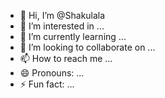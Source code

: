 - 👋 Hi, I’m @Shakulala
- 👀 I’m interested in ...
- 🌱 I’m currently learning ...
- 💞️ I’m looking to collaborate on ...
- 📫 How to reach me ...
- 😄 Pronouns: ...
- ⚡ Fun fact: ...

<!---
Shakulala/Shakulala is a ✨ special ✨ repository because its `README.md` (this file) appears on your GitHub profile.
You can click the Preview link to take a look at your changes.
--->
